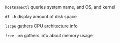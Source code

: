 `hostnamectl`
queries system name, and OS, and kernel

`df -h`
display amount of disk space

`lscpu`
gathers CPU architecture info

`free -mh`
gathers info about memory usage